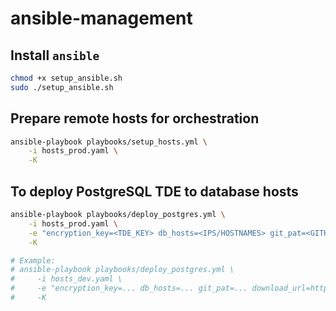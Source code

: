 # ansible-management

## Install `ansible`

```bash
chmod +x setup_ansible.sh
sudo ./setup_ansible.sh
```

## Prepare remote hosts for orchestration

```bash
ansible-playbook playbooks/setup_hosts.yml \
    -i hosts_prod.yaml \
    -K
```

## To deploy PostgreSQL TDE to database hosts

```bash
ansible-playbook playbooks/deploy_postgres.yml \
    -i hosts_prod.yaml \
    -e "encryption_key=<TDE_KEY> db_hosts=<IPS/HOSTNAMES> git_pat=<GITHUB_TOKEN> download_url=<ARTIFACT_URL> download_sha256=<ARTIFACT_HASH>" \
    -K

# Example:
# ansible-playbook playbooks/deploy_postgres.yml \
#     -i hosts_dev.yaml \
#     -e "encryption_key=... db_hosts=... git_pat=... download_url=https://api.github.com/repos/IFS4205-TraceIT/PostgreSQL-TDE/releases/assets/77121185 download_sha256=e201f63b12624ea2e85dfeb0e8e8728ce2e8840fbea9c30aef8a2bea483e8066" \
#     -K
```
